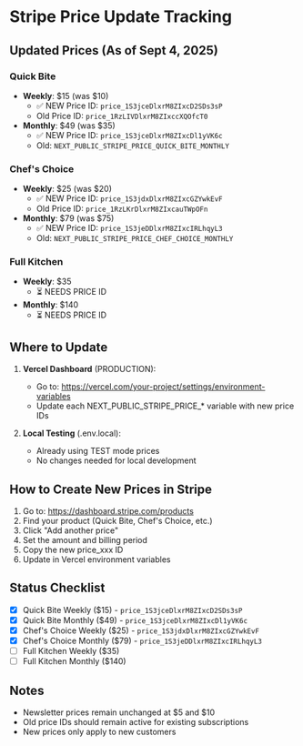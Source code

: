 # Stripe Price Update Tracking

## Updated Prices (As of Sept 4, 2025)

### Quick Bite
- **Weekly**: $15 (was $10)
  - ✅ NEW Price ID: `price_1S3jceDlxrM8ZIxcD2SDs3sP`
  - Old Price ID: `price_1RzLIVDlxrM8ZIxccXQOfcT0`
- **Monthly**: $49 (was $35)
  - ✅ NEW Price ID: `price_1S3jceDlxrM8ZIxcDl1yVK6c`
  - Old: `NEXT_PUBLIC_STRIPE_PRICE_QUICK_BITE_MONTHLY`

### Chef's Choice  
- **Weekly**: $25 (was $20)
  - ✅ NEW Price ID: `price_1S3jdxDlxrM8ZIxcGZYwkEvF`
  - Old Price ID: `price_1RzLKrDlxrM8ZIxcauTWpOFn`
- **Monthly**: $79 (was $75)
  - ✅ NEW Price ID: `price_1S3jeDDlxrM8ZIxcIRLhqyL3`
  - Old: `NEXT_PUBLIC_STRIPE_PRICE_CHEF_CHOICE_MONTHLY`

### Full Kitchen
- **Weekly**: $35
  - ⏳ NEEDS PRICE ID
- **Monthly**: $140
  - ⏳ NEEDS PRICE ID

## Where to Update

1. **Vercel Dashboard** (PRODUCTION):
   - Go to: https://vercel.com/your-project/settings/environment-variables
   - Update each NEXT_PUBLIC_STRIPE_PRICE_* variable with new price IDs

2. **Local Testing** (.env.local):
   - Already using TEST mode prices
   - No changes needed for local development

## How to Create New Prices in Stripe

1. Go to: https://dashboard.stripe.com/products
2. Find your product (Quick Bite, Chef's Choice, etc.)
3. Click "Add another price"
4. Set the amount and billing period
5. Copy the new price_xxx ID
6. Update in Vercel environment variables

## Status Checklist

- [x] Quick Bite Weekly ($15) - `price_1S3jceDlxrM8ZIxcD2SDs3sP`
- [x] Quick Bite Monthly ($49) - `price_1S3jceDlxrM8ZIxcDl1yVK6c`
- [x] Chef's Choice Weekly ($25) - `price_1S3jdxDlxrM8ZIxcGZYwkEvF`
- [x] Chef's Choice Monthly ($79) - `price_1S3jeDDlxrM8ZIxcIRLhqyL3`
- [ ] Full Kitchen Weekly ($35)
- [ ] Full Kitchen Monthly ($140)

## Notes
- Newsletter prices remain unchanged at $5 and $10
- Old price IDs should remain active for existing subscriptions
- New prices only apply to new customers